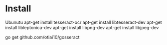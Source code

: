 # Install

Ubunutu
apt-get install tesseract-ocr
apt-get install libtesseract-dev
apt-get install libleptonica-dev
apt-get install libpng-dev
apt-get install libjpeg-dev

go get github.com/otiai10/gosseract
